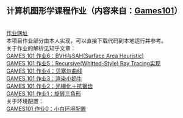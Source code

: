 ## 计算机图形学课程作业（内容来自：<a href="https://sites.cs.ucsb.edu/~lingqi/teaching/games101.html" target="_blank">Games101</a>）
<br>
<a href="http://games-cn.org/forums/topic/allhw/" target="_blank">作业网址</a>
<br>
本项目作业部分由本人实现，可以直接下载代码到本地运行并参考。
<br>
关于作业的解析见知乎文章：
<br>
<a href="https://zhuanlan.zhihu.com/p/475966001" target="_blank">GAMES 101 作业6：BVH与SAH(Surface Area Heuristic)</a>
 <br>
<a href="https://zhuanlan.zhihu.com/p/475136497" target="_blank">GAMES 101 作业5：Recursive(Whitted-Style) Ray Tracing实现</a>
 <br>
<a href="https://zhuanlan.zhihu.com/p/474776825" target="_blank">GAMES 101 作业4：贝塞尔曲线</a>
 <br>
 <a href="https://zhuanlan.zhihu.com/p/465058581" target="_blank">GAMES 101 作业3：渲染小奶牛</a>
 <br>
 <a href="https://zhuanlan.zhihu.com/p/451399111" target="_blank">GAMES 101 作业2：光栅化＋抗锯齿</a>
 <br>
 <a href="https://zhuanlan.zhihu.com/p/448904350" target="_blank">GAMES 101 作业1：旋转三角形</a>
 <br>
关于环境配置：
 <br>
 <a href="https://zhuanlan.zhihu.com/p/446633542" target="_blank">GAMES101 作业0：小白环境配置</a>
